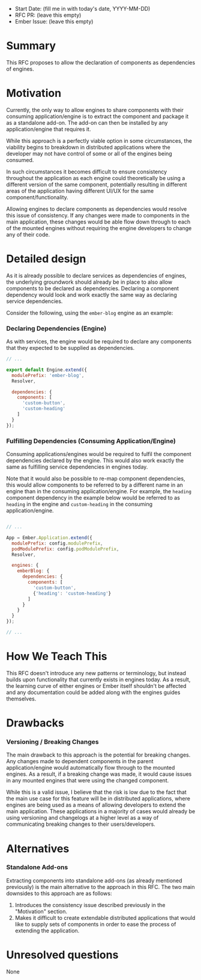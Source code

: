 - Start Date: (fill me in with today's date, YYYY-MM-DD)
- RFC PR: (leave this empty)
- Ember Issue: (leave this empty)

# Summary

This RFC proposes to allow the declaration of components as dependencies of engines.

# Motivation

Currently, the only way to allow engines to share components with their consuming application/engine is to extract the component and package it as a standalone add-on. The add-on can then be installed by any application/engine that requires it.

While this approach is a perfectly viable option in some circumstances, the viability begins to breakdown in distributed applications where the developer may not have control of some or all of the engines being consumed.

In such circumstances it becomes difficult to ensure consistency throughout the application as each engine could theoretically be using a different version of the same component, potentially resulting in different areas of the application having different UI/UX for the same component/functionality.

Allowing engines to declare components as dependencies would resolve this issue of consistency. If any changes were made to components in the main application, these changes would be able flow down through to each of the mounted engines without requiring the engine developers to change any of their code.

# Detailed design

As it is already possible to declare services as dependencies of engines, the underlying groundwork should already be in place to also allow components to be declared as dependencies. Declaring a component dependency would look and work exactly the same way as declaring service dependencies.

Consider the following, using the `ember-blog` engine as an example:

### Declaring Dependencies (Engine)

As with services, the engine would be required to declare any components that they expected to be supplied as dependencies.

```js
// ...

export default Engine.extend({
  modulePrefix: 'ember-blog',
  Resolver,

  dependencies: {
    components: [
      'custom-button',
      'custom-heading'
    ]
  }
});
```


### Fulfilling Dependencies (Consuming Application/Engine)

Consuming applications/engines would be required to fulfil the component dependencies declared by the engine. This would also work exactly the same as fulfilling service dependencies in engines today.

Note that it would also be possible to re-map component dependencies, this would allow components to be referred to by a different name in an engine than in the consuming application/engine. For example, the `heading` component dependency in the example below would be referred to as `heading` in the engine and `custom-heading` in the consuming application/engine.

```js

// ...

App = Ember.Application.extend({
  modulePrefix: config.modulePrefix,
  podModulePrefix: config.podModulePrefix,
  Resolver,

  engines: {
    emberBlog: {
      dependencies: {
        components: [
          'custom-button',
          {'heading': 'custom-heading'}
        ]
      }
    }
  }
});

// ...
```

# How We Teach This

This RFC doesn't introduce any new patterns or terminology, but instead builds upon functionality that currently exists in engines today. As a result, the learning curve of either engines or Ember itself shouldn't be affected and any documentation could be added along with the engines guides themselves.

# Drawbacks

### Versioning / Breaking Changes
The main drawback to this approach is the potential for breaking changes. Any changes made to dependent components in the parent application/engine would automatically flow through to the mounted engines. As a result, if a breaking change was made, it would cause issues in any mounted engines that were using the changed component.

While this is a valid issue, I believe that the risk is low due to the fact that the main use case for this feature will be in distributed applications, where engines are being used as a means of allowing developers to extend the main application. These applications in a majority of cases would already be using versioning and changelogs at a higher level as a way of communicating breaking changes to their users/developers.

# Alternatives

### Standalone Add-ons
Extracting components into standalone add-ons (as already mentioned previously) is the main alternative to the approach in this RFC. The two main downsides to this approach are as follows:

1. Introduces the consistency issue described previously in the "Motivation" section.
2. Makes it difficult to create extendable distributed applications that would like to supply sets of components in order to ease the process of extending the application.

# Unresolved questions

None